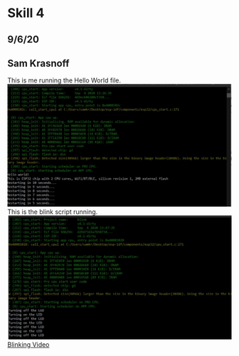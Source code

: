 <h1>Skill 4</h1>
<h2>9/6/20</h2>
<h2>Sam Krasnoff</h2>

This is me running the Hello World file.
![Image](./Images/Hello_world_ESP.jpg)
This is the blink script running.
![Image](./Images/Blink.jpg)
[Blinking Video](https://drive.google.com/file/d/1gFFJNNXxCZXkuNATYHMST9IV3d28BaN5/view?usp=sharing)